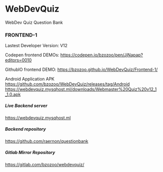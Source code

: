 # WebDevQuiz
WebDev Quiz Question Bank

### FRONTEND-1  
Lastest Developer Version: V12

Codepen frontend DEMOs:
https://codepen.io/bzozoo/pen/JjNapap?editors=0010

GithubIO frontend DEMO:
https://bzozoo.github.io/WebDevQuiz/Frontend-1/

Android Application APK
https://github.com/bzozoo/WebDevQuiz/releases/tag/Android
https://webdevquiz.mysqhost.ml/downloads/Webmaster%20Quiz%20v12_1_1.0.apk

##### Live Backend server
https://webdevquiz.mysqhost.ml

##### Backend repository
https://github.com/raernon/questionbank

##### Gitlab Mirror Repository
https://gitlab.com/bzozoo/webdevquiz/
